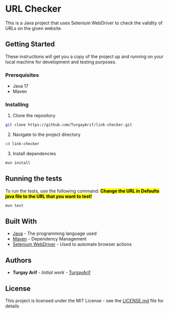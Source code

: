 # URL Checker

This is a Java project that uses Selenium WebDriver to check the validity of URLs on the given website.

## Getting Started

These instructions will get you a copy of the project up and running on your local machine for development and testing purposes.

### Prerequisites

- Java 17
- Maven

### Installing

1. Clone the repository
```bash
git clone https://github.com/TurgayArif/link-checker.git
```

2. Navigate to the project directory
```bash
cd link-checker
```

3. Install dependencies
```bash
mvn install
```

## Running the tests

To run the tests, use the following command:
<mark><b>Change the URL in Defaults java file to the URL that you want to test!</b></mark>

```bash
mvn test
```

## Built With

- [Java](https://www.java.com/) - The programming language used
- [Maven](https://maven.apache.org/) - Dependency Management
- [Selenium WebDriver](https://www.selenium.dev/) - Used to automate browser actions

## Authors

- **Turgay Arif** - *Initial work* - [TurgayArif](https://github.com/TurgayArif)

## License

This project is licensed under the MIT License - see the [LICENSE.md](LICENSE.md) file for details


